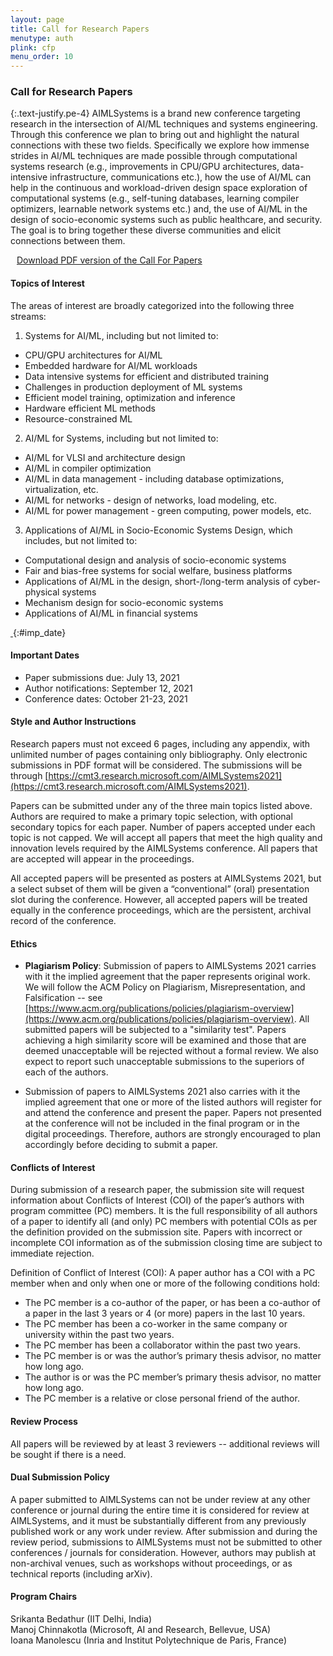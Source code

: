 ```yaml
---
layout: page
title: Call for Research Papers
menutype: auth
plink: cfp
menu_order: 10
---
```


### Call for Research Papers

{:.text-justify.pe-4}
AIMLSystems is a brand new conference targeting research in the intersection of AI/ML
techniques and systems engineering. Through this conference we plan to bring out and highlight
the natural connections with these two fields. Specifically we explore how immense strides in
AI/ML techniques are made possible through computational systems research (e.g.,
improvements in CPU/GPU architectures, data-intensive infrastructure, communications etc.), 
how the use of AI/ML can help in the continuous and workload-driven design space exploration
of computational systems (e.g., self-tuning databases, learning compiler optimizers, learnable
network systems etc.) and, the use of AI/ML in the design of socio-economic systems such as
public healthcare, and security.  The goal is to bring together these diverse communities and
elicit connections between them.

<div class="callout callout-primary me-4">
<a href="{{ site.baseurl }}/docs/{{ site.cfp_pdf }}" download="AIMLSystems - Call for Papers.pdf"><i class="bi bi-download" style="margin-right: 10px;"></i>  Download PDF version of the Call For Papers</a>
</div>


#### Topics of Interest

The areas of interest are broadly categorized into the following three streams: 

1. Systems for AI/ML, including but not limited to:  
  * CPU/GPU architectures for AI/ML
  * Embedded hardware for AI/ML workloads
  * Data intensive systems for efficient and distributed training
  * Challenges in production deployment of ML systems
  * Efficient model training, optimization and inference
  * Hardware efficient ML methods
  * Resource-constrained ML
2. AI/ML for Systems, including but not limited to: 
  * AI/ML for VLSI and architecture design
  * AI/ML in compiler optimization 
  * AI/ML in data management - including database optimizations, virtualization, etc.
  * AI/ML for networks - design of networks, load modeling, etc.
  * AI/ML for power management - green computing, power models, etc.
3. Applications of AI/ML in Socio-Economic Systems Design, which includes, but not
limited to: 
  * Computational design and analysis of socio-economic systems
  * Fair and bias-free systems for social welfare, business platforms
  * Applications of AI/ML in the design, short-/long-term analysis of cyber-physical systems
  * Mechanism design for socio-economic systems
  * Applications of AI/ML in financial systems


[&nbsp;](#imp_date){:#imp_date}
#### Important Dates

* Paper submissions due: July 13, 2021
* Author notifications: September 12, 2021
* Conference dates: October 21-23, 2021


#### Style and Author Instructions

Research papers must not exceed 6 pages, including any appendix, with unlimited number of pages containing only bibliography. Only electronic submissions in PDF format will be considered. The submissions will be through [https://cmt3.research.microsoft.com/AIMLSystems2021](https://cmt3.research.microsoft.com/AIMLSystems2021).

Papers can be submitted under any of the three main topics listed above. Authors are required to make a primary topic selection, with optional secondary topics for each paper. Number of papers accepted under each topic is not capped. We will accept all papers that meet the high quality and innovation levels required by the AIMLSystems conference. All papers that are accepted will appear in the proceedings. 

All accepted papers will be presented as posters at AIMLSystems 2021, but a select subset of them will be given a “conventional” (oral) presentation slot during the conference. However, all accepted papers will be treated equally in the conference proceedings, which are the persistent, archival record of the conference.

#### Ethics

* **Plagiarism Policy**: Submission of papers to AIMLSystems 2021 carries with it the implied agreement that the paper represents original work. We will follow the ACM Policy on Plagiarism, Misrepresentation, and Falsification -- see [https://www.acm.org/publications/policies/plagiarism-overview](https://www.acm.org/publications/policies/plagiarism-overview). All submitted papers will be subjected to a "similarity test". Papers achieving a high similarity score will be examined and those that are deemed unacceptable will be rejected without a formal review. We also expect to report such unacceptable submissions to the superiors of each of the authors.

* Submission of papers to AIMLSystems 2021 also carries with it the implied agreement that one or more of the listed authors will register for and attend the conference and present the paper. Papers not presented at the conference will not be included in the final program or in the digital proceedings. Therefore, authors are strongly encouraged to plan accordingly before deciding to submit a paper.

#### Conflicts of Interest

During submission of a research paper, the submission site will request information about Conflicts of Interest (COI) of the paper’s authors with program committee (PC) members. It is the full responsibility of all authors of a paper to identify all (and only) PC members with potential COIs as per the definition provided on the submission site. Papers with incorrect or incomplete COI information as of the submission closing time are subject to immediate rejection.

Definition of Conflict of Interest (COI): A paper author has a COI with a PC member when and only when one or more of the following conditions hold:

* The PC member is a co-author of the paper, or has been a co-author of a paper in the last 3 years or 4 (or more) papers in the last 10 years.
* The PC member has been a co-worker in the same company or university within the past two years.
* The PC member has been a collaborator within the past two years.
* The PC member is or was the author’s primary thesis advisor, no matter how long ago.
* The author is or was the PC member’s primary thesis advisor, no matter how long ago.
* The PC member is a relative or close personal friend of the author.


#### Review Process
All papers will be reviewed by at least 3 reviewers -- additional reviews will be sought if there is a need.

#### Dual Submission Policy
A paper submitted to AIMLSystems can not be under review at any other conference or journal during the entire time it is considered for review at AIMLSystems, and it must be substantially different from any previously published work or any work under review. After submission and during the review period, submissions to AIMLSystems must not be submitted to other conferences / journals for consideration. However, authors may publish at non-archival venues, such as workshops without proceedings, or as technical reports (including arXiv).




#### Program Chairs
Srikanta Bedathur (IIT Delhi, India) \
Manoj Chinnakotla (Microsoft, AI and Research, Bellevue, USA) \
Ioana Manolescu (Inria and Institut Polytechnique de Paris, France)




